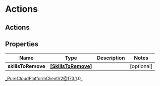 # Actions

## Actions

## Properties

|Name | Type | Description | Notes|
|------------ | ------------- | ------------- | -------------|
| **skillsToRemove** | [**[SkillsToRemove]**](SkillsToRemove) |  | [optional] |



_PureCloudPlatformClientV2@173.1.0_
